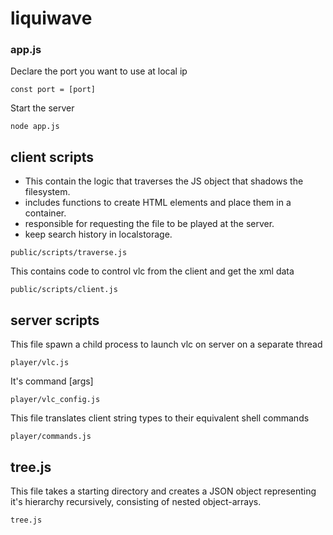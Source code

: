 # liquiwave

### app.js

Declare the port you want to use at local ip
```
const port = [port]
```
Start the server 
```
node app.js
```

## client scripts
- This contain the logic that traverses the JS object that shadows the filesystem.
- includes functions to create HTML elements and place them in a container. 
- responsible for requesting the file to be played at the server.
- keep search history in localstorage.
```
public/scripts/traverse.js
```
This contains code to control vlc from the client and get the xml data
```
public/scripts/client.js
```

## server scripts
This file spawn a child process to launch vlc on server on a separate thread
```
player/vlc.js
```
It's command [args]
```
player/vlc_config.js
```
This file translates client string types to their equivalent shell commands
```
player/commands.js
```
## tree.js
This file takes a starting directory and creates a JSON object representing it's hierarchy recursively, consisting of nested object-arrays.
```
tree.js
```
